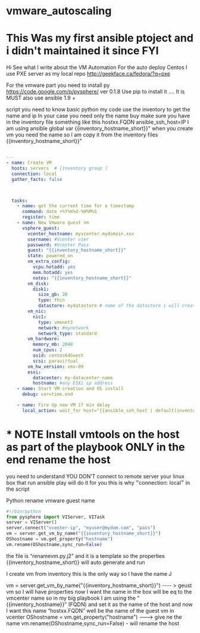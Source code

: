 # vmware_autoscaling
# This Was my first ansible ptoject and i didn't maintained it since FYI

Hi
See  what I write about the VM Automation
For the auto deploy Centos I use PXE server as my local repo
http://geekface.ca/fedora/?q=pxe



For the vmware part you need to install py https://code.google.com/p/pysphere/  ver 0.1.8
Use pip to install it …. It is MUST also use ansible 1.9 +

script you need to know basic python
my code use the inventory to get the name and ip
In your case you need only the name buy make sure you have in the inventory file something like this
hostxx.FQDN ansible_ssh_host=IP  I am using ansible global var {{inventory_hostname_short}}"
when you create vm you need the name so I am copy it from the inventory files {{inventory_hostname_short}}"

```yaml

---
- name: Create VM
  hosts: servers  # [inventory group ]
  connection: local
  gather_facts: false



  tasks:
    - name: get the current time for a timestamp
      command: date +%Y%m%d-%H%M%S
      register: time
    - name: New Vmware guest vm
      vsphere_guest:
        vcenter_hostname: myvcenter.mydomain.xxx
        username: #Vcenter user
        password: #Vcenter Pass
        guest: "{{inventory_hostname_short}}"
        state: powered_on
        vm_extra_config:
          vcpu.hotadd: yes
          mem.hotadd: yes
          notes: "{{inventory_hostname_short}}"
        vm_disk:
          disk1:
            size_gb: 20
            type: thin
            datastore: mydatastore # name of the datastore i will create the vms
        vm_nic:
          nic1:
            type: vmxnet3
            network: #mynetwork
            network_type: standard
        vm_hardware:
          memory_mb: 2048
          num_cpus: 2
          osid: centos64Guest
          scsi: paravirtual
        vm_hw_version: vmx-09
        esxi:
          datacenter: my-datacenter-name
          hostname: #any ESXi ip address
    - name: Start VM creation and OS install
      debug: var=time.end

    - name: Fire Up new VM 17 min delay
      local_action: wait_for host="{{ansible_ssh_host | default(inventory_hostname) }}" port=22 delay=900 timeout=1200

```

# * NOTE Install vmtools on the host as part of the playbook ONLY in the end rename the host

you need to understand YOU DON’T  connect to remote server your linux box that run ansible play will do it for you this is why  ״connection: local״ in the script

Python rename vmware guest name
```python
#!/bin/python
from pysphere import VIServer, VITask
server = VIServer()
server.connect("vcenter-ip", "myuser@mydom.com", "pass")
vm = server.get_vm_by_name("{{inventory_hostname_short}}")
OShostname = vm.get_property("hostname")
vm.rename(OShostname,sync_run=False)
```

the file is “renamevm.py.j2”  and it is a template so the properties  {{inventory_hostname_short}} will auto generate and run

I create vm from inventory this is the only way so I have the name J

vm = server.get_vm_by_name("{{inventory_hostname_short}}")  ---- > geust vm so I will have properties
now I want the name in the box will be eq to the vmcenter name so in my big playbook I am using the "{{inventory_hostname}}”  (FQDN) and set it as the name of the host and now I
want this name “hostxx.FQDN” well be the name of the guest vm in vcenter
OShostname = vm.get_property("hostname") ---> give ne the name
vm.rename(OShostname,sync_run=False) - will rename the host

